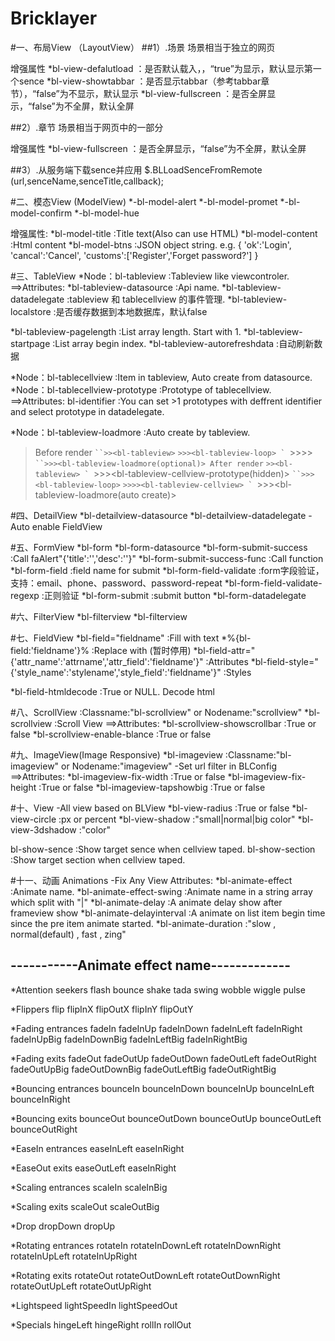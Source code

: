 # Bricklayer


#一、布局View （LayoutView）
##1）.场景
  场景相当于独立的网页
  <sence bl-view-name="唯一识别名" bl-view-title="类似head.title">
  </sence>

  增强属性
  *bl-view-defalutload               	：是否默认载入，，“true”为显示，默认显示第一个sence
  *bl-view-showtabbar                  ：是否显示tabbar（参考tabbar章节），“false”为不显示，默认显示
  *bl-view-fullscreen                  ：是否全屏显示，“false”为不全屏，默认全屏

##2）.章节
  场景相当于网页中的一部分
  <section bl-view-name="唯一识别名" bl-view-title="类似head.title">
  </section>

  增强属性
  *bl-view-fullscreen                  ：是否全屏显示，“false”为不全屏，默认全屏

##3）.从服务端下载sence并应用
  $.BLLoadSenceFromRemote (url,senceName,senceTitle,callback);

#二、模态View (ModelView)
  *-bl-model-alert
  *-bl-model-promet
  *-bl-model-confirm
  *-bl-model-hue
  <model-alert bl-view-name="唯一识别名" bl-view-title="类似head.title">
  </model-alert>
  
  增强属性:
  *bl-model-title                		:Title text(Also can use HTML)
  *bl-model-content			  	      	:Html content
  *bl-model-btns                 		:JSON object string. e.g.
  	{
 														'ok':'Login',
 														'cancal':'Cancel',
 														'customs':['Register','Forget password?']
 													}

#三、TableView 
*Node：bl-tableview                     	:Tableview like viewcontroler.
  ==>Attributes:
  *bl-tableview-datasource        		:Api name.
  *bl-tableview-datadelegate      		:tableview 和 tablecellview 的事件管理. 
  *bl-tableview-localstore        		:是否缓存数据到本地数据库，默认false
 
  *bl-tableview-pagelength        		:List array length. Start with 1.
  *bl-tableview-startpage				    :List array begin index.
  *bl-tableview-autorefreshdata	  	:自动刷新数据
 
 
*Node：bl-tablecellview                 	:Item in tableview, Auto create from datasource. 
*Node：bl-tablecellview-prototype       	:Prototype of tablecellview.
  ==>Attributes:
  bl-identifier                  		:You can set >1 prototypes with deffrent identifier and select prototype in datadelegate.

*Node：bl-tableview-loadmore            	:Auto create by tableview.

  >Before render
  ` ``>><bl-tableview>
  ` ``>>><bl-tableview-loop>
  ` ``>>>><bl-tableview-cellview-prototype>
  ` ``>>><bl-tableview-loadmore(optional)>
  >After render
  ` ``>><bl-tableview>
  ` ``>>><bl-tableview-cellview-prototype(hidden)>
  ` ``>>><bl-tableview-loop>
  ` ``>>>><bl-tableview-cellview>
  ` ``>>><bl-tableview-loadmore(auto create)>

#四、DetailView
*bl-detailview-datasource
*bl-detailview-datadelegate
-Auto enable FieldView

#五、FormView
*bl-form
*bl-form-datasource
*bl-form-submit-success					           :Call faAlert"{'title':'','desc':''}"
*bl-form-submit-success-func   			       :Call function
*bl-form-field                             :field name for submit
*bl-form-field-validate 				           :form字段验证，支持：email、phone、password、password-repeat
*bl-form-field-validate-regexp 			       :正则验证
*bl-form-submit                            :submit button
*bl-form-datadelegate

#六、FilterView
*bl-filterview
*bl-filterview

#七、FieldView
*bl-field="fieldname"											                      	:Fill with text
*%{bl-field:'fieldname'}%										                    	:Replace with (暂时停用)
*bl-field-attr="{'attr_name':'attrname','attr_field':'fieldname'}"	    	:Attributes
*bl-field-style="{'style_name':'stylename','style_field':'fieldname'}"  	:Styles
  
*bl-field-htmldecode             :True or NULL. Decode html

#八、ScrollView 												  :Classname:"bl-scrollview" or Nodename:"scrollview"
*bl-scrollview														:Scroll View
  ==>Attributes:
  *bl-scrollview-showscrollbar										:True or false
  *bl-scrollview-enable-blance										:True or false

#九、ImageView(Image Responsive)
*bl-imageview 														:Classname:"bl-imageview" or Nodename:"imageview"
-Set url filter in BLConfig
  ==>Attributes:
  *bl-imageview-fix-width											:True or false
  *bl-imageview-fix-height											:True or false
  *bl-imageview-tapshowbig											:True or false

#十、View
-All view based on BLView
*bl-view-radius 						:True or false
*bl-view-circle 						:px or percent
*bl-view-shadow 						:"small|normal|big color" 
*bl-view-3dshadow 					:"color"

bl-show-sence                  		:Show target sence when cellview taped.
 bl-show-section                		:Show target section when cellview taped.
 
 
#十一、动画 Animations
-Fix Any View
  Attributes:
  *bl-animate-effect 					:Animate name. 
  *bl-animate-effect-swing				:Animate name in a string array which split with "|"
  *bl-animate-delay 					:A animate delay show after frameview show
  *bl-animate-delayinterval			:A animate on list item begin time since the pre item animate started.
  *bl-animate-duration                 :"slow , normal(default) , fast , zing"
  
  -----------Animate effect name-------------
  ------
*Attention seekers
  flash bounce shake tada swing wobble wiggle pulse

*Flippers
  flip flipInX flipOutX flipInY flipOutY

*Fading entrances
  fadeIn fadeInUp fadeInDown fadeInLeft fadeInRight fadeInUpBig fadeInDownBig fadeInLeftBig fadeInRightBig

*Fading exits
  fadeOut fadeOutUp fadeOutDown fadeOutLeft fadeOutRight fadeOutUpBig fadeOutDownBig fadeOutLeftBig fadeOutRightBig

*Bouncing entrances
  bounceIn bounceInDown bounceInUp bounceInLeft bounceInRight

*Bouncing exits
  bounceOut bounceOutDown bounceOutUp bounceOutLeft bounceOutRight

*EaseIn entrances
  easeInLeft easeInRight

*EaseOut exits
  easeOutLeft easeInRight

*Scaling entrances
  scaleIn scaleInBig

*Scaling exits
  scaleOut scaleOutBig

*Drop
  dropDown dropUp

*Rotating entrances
  rotateIn rotateInDownLeft rotateInDownRight rotateInUpLeft rotateInUpRight

*Rotating exits
  rotateOut rotateOutDownLeft rotateOutDownRight rotateOutUpLeft rotateOutUpRight

*Lightspeed
  lightSpeedIn lightSpeedOut

*Specials
  hingeLeft hingeRight rollIn rollOut


